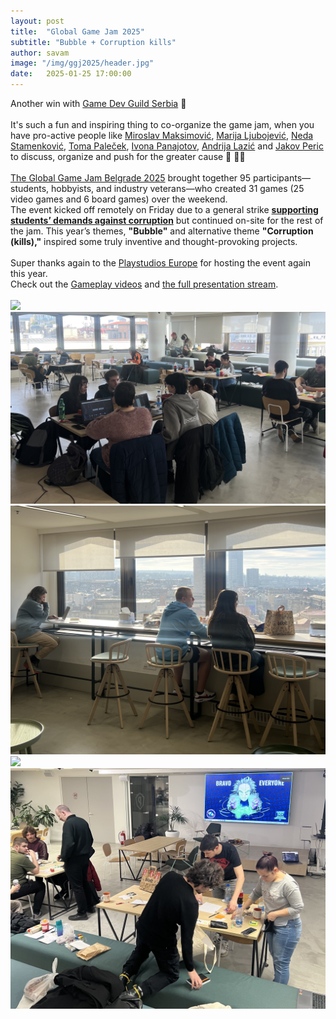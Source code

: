```yaml
---
layout: post
title:  "Global Game Jam 2025"
subtitle: "Bubble + Corruption kills"
author: savam
image: "/img/ggj2025/header.jpg"
date:   2025-01-25 17:00:00
---
```


Another win with [Game Dev Guild Serbia](https://gamedevguild.rs/) 🚀 <br />
<br />
It's such a fun and inspiring thing to co-organize the game jam, when you have pro-active people like [Miroslav Maksimović](https://www.linkedin.com/in/maksimovicmiroslav/), [Marija Ljubojević](https://www.linkedin.com/in/marija-ljubojevi%C4%87-b7b576242/), [Neda Stamenković](https://www.linkedin.com/in/nedastamenkovic/), [Toma Paleček](https://www.linkedin.com/in/tomapalecek/), [Ivona Panajotov](https://www.linkedin.com/in/ivona-panajotov-201947219/), [Andrija Lazić](https://www.linkedin.com/in/andrija-lazi%C4%87-dia/) and [Jakov Peric](https://www.linkedin.com/in/jakov-peric-0a8906276/) to discuss, organize and push for the greater cause 👏 👏👏<br />
<br />
[The Global Game Jam Belgrade 2025](https://globalgamejam.org/jam-sites/2025/global-game-jam-belgrade-2025) brought together 95 participants—students, hobbyists, and industry veterans—who created 31 games (25 video games and 6 board games) over the weekend.
<br />
The event kicked off remotely on Friday due to a general strike **[supporting students’ demands against corruption](https://www.instagram.com/studenti_u_blokadi/)** but continued on-site for the rest of the jam. This year’s themes, **"Bubble"** and alternative theme **"Corruption (kills),"** inspired some truly inventive and thought-provoking projects.
<br />
<br />
Super thanks again to the [Playstudios Europe](https://www.linkedin.com/company/playstudios-europe/) for hosting the event again this year.<br />
Check out the [Gameplay videos](https://www.youtube.com/playlist?list=PLUwnzoFckRX2zVeAinAXUEjvQLc67P8zB) and [the full presentation stream](https://www.youtube.com/watch?v=j0gB2h_nNF0&feature=youtu.be).<br />
<br />
<img class="def_image" src="/img/ggj2025/p1.jpg" />
<br />
<img class="def_image" src="/img/ggj2025/p2.jpg" />
<br />
<img class="def_image" src="/img/ggj2025/p3.jpg" />
<br />
<img class="def_image" src="/img/ggj2025/p4.jpg" />
<br />
<img class="def_image" src="/img/ggj2025/p5.jpg" />
<br />